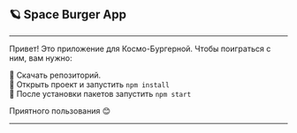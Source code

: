 ## 🪐 Space Burger App

---
Привет!
Это приложение для Космо-Бургерной. Чтобы поиграться с ним, вам нужно:

🍔 Скачать репозиторий. </br>
🚀 Открыть проект и запустить `npm install` </br>
💫 После установки пакетов запустить `npm start`

Приятного пользования 😊

---

